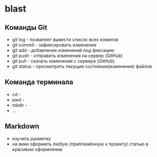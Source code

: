 # blast

## Команды Git
* git log - позваляет вывести список всех комитов
* git commit - зафиксировать изменение
* git add - добавление изменений под фиксацию
* git push - отправить изменения на сервер (GitHub)
* git pull - скачать изменения c сервера (GitHub)
* git status - просмотреть текущие состояние(изменение) файлов 

## Команда терминала
* cd -
* pwd - 
* mkdir - 
* ...

## Markdown

* изучить разметку
* на вики оформить любую (приближённую к проекту) статью в красивом оформлении 